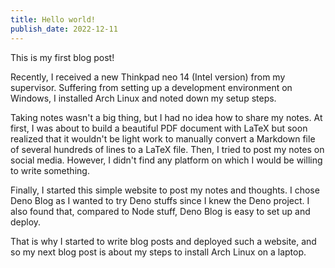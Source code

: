 ```yaml
---
title: Hello world!
publish_date: 2022-12-11
---
```


This is my first blog post!

Recently, I received a new Thinkpad neo 14 (Intel version) from my supervisor.
Suffering from setting up a development environment on Windows, I installed Arch
Linux and noted down my setup steps.

Taking notes wasn't a big thing, but I had no idea how to share my notes. At
first, I was about to build a beautiful PDF document with LaTeX but soon
realized that it wouldn't be light work to manually convert a Markdown file of
several hundreds of lines to a LaTeX file. Then, I tried to post my notes on
social media. However, I didn't find any platform on which I would be willing to
write something.

Finally, I started this simple website to post my notes and thoughts. I chose
Deno Blog as I wanted to try Deno stuffs since I knew the Deno project. I also
found that, compared to Node stuff, Deno Blog is easy to set up and deploy.

That is why I started to write blog posts and deployed such a website, and so my
next blog post is about my steps to install Arch Linux on a laptop.
